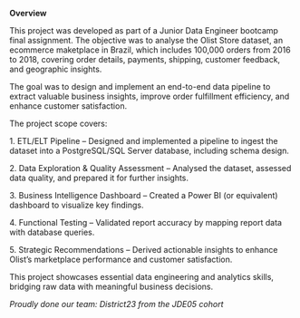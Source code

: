 <b>Overview</b>
<p>This project was developed as part of a Junior Data Engineer bootcamp final assignment. 
  The objective was to analyse the Olist Store dataset, an ecommerce maketplace in Brazil, which includes 100,000 orders from 2016 to 2018, 
  covering order details, payments, shipping, customer feedback, and geographic insights.</p>
<p></p>
<p>The goal was to design and implement an end-to-end data pipeline to extract valuable business insights, improve order fulfillment efficiency, and enhance customer satisfaction.</p>
<p></p>
<p>The project scope covers:</p>
<p>1. ETL/ELT Pipeline – Designed and implemented a pipeline to ingest the dataset into a PostgreSQL/SQL Server database, including schema design.</p>
<p>2. Data Exploration & Quality Assessment – Analysed the dataset, assessed data quality, and prepared it for further insights.</p>
<p>3. Business Intelligence Dashboard – Created a Power BI (or equivalent) dashboard to visualize key findings.</p>
<p>4. Functional Testing – Validated report accuracy by mapping report data with database queries.</p>
<p>5. Strategic Recommendations – Derived actionable insights to enhance Olist’s marketplace performance and customer satisfaction.</p>
<p></p>
<p>This project showcases essential data engineering and analytics skills, bridging raw data with meaningful business decisions.</p>
<p><i>Proudly done our team: District23 from the JDE05 cohort</i></p>
